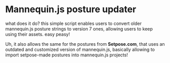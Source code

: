 # Mannequin.js posture updater
what does it do? this simple script enables users to convert older mannequin.js posture strings to version 7 ones, allowing users to keep using their assets. easy peasy!

Uh, it also allows the same for the postures from **Setpose.com**, that uses an outdated and customized version of mannequin.js, basically allowing to import setpose-made postures into mannequin.js projects!
